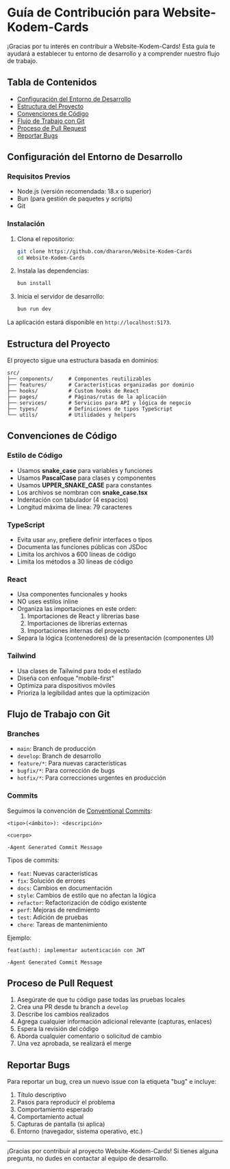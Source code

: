 # Guía de Contribución para Website-Kodem-Cards

¡Gracias por tu interés en contribuir a Website-Kodem-Cards! Esta guía te ayudará a establecer tu entorno de desarrollo y a comprender nuestro flujo de trabajo.

## Tabla de Contenidos

- [Configuración del Entorno de Desarrollo](#configuración-del-entorno-de-desarrollo)
- [Estructura del Proyecto](#estructura-del-proyecto)
- [Convenciones de Código](#convenciones-de-código)
- [Flujo de Trabajo con Git](#flujo-de-trabajo-con-git)
- [Proceso de Pull Request](#proceso-de-pull-request)
- [Reportar Bugs](#reportar-bugs)

## Configuración del Entorno de Desarrollo

### Requisitos Previos

- Node.js (versión recomendada: 18.x o superior)
- Bun (para gestión de paquetes y scripts)
- Git

### Instalación

1. Clona el repositorio:
   ```bash
   git clone https://github.com/dhararon/Website-Kodem-Cards
   cd Website-Kodem-Cards
   ```

2. Instala las dependencias:
   ```bash
   bun install
   ```

3. Inicia el servidor de desarrollo:
   ```bash
   bun run dev
   ```

La aplicación estará disponible en `http://localhost:5173`.

## Estructura del Proyecto

El proyecto sigue una estructura basada en dominios:

```
src/
├── components/     # Componentes reutilizables
├── features/       # Características organizadas por dominio
├── hooks/          # Custom hooks de React
├── pages/          # Páginas/rutas de la aplicación
├── services/       # Servicios para API y lógica de negocio
├── types/          # Definiciones de tipos TypeScript
└── utils/          # Utilidades y helpers
```

## Convenciones de Código

### Estilo de Código

- Usamos **snake_case** para variables y funciones
- Usamos **PascalCase** para clases y componentes
- Usamos **UPPER_SNAKE_CASE** para constantes
- Los archivos se nombran con **snake_case.tsx**
- Indentación con tabulador (4 espacios)
- Longitud máxima de línea: 79 caracteres

### TypeScript

- Evita usar `any`, prefiere definir interfaces o tipos
- Documenta las funciones públicas con JSDoc
- Limita los archivos a 600 líneas de código
- Limita los métodos a 30 líneas de código

### React

- Usa componentes funcionales y hooks
- NO uses estilos inline
- Organiza las importaciones en este orden:
  1. Importaciones de React y librerías base
  2. Importaciones de librerías externas
  3. Importaciones internas del proyecto
- Separa la lógica (contenedores) de la presentación (componentes UI)

### Tailwind

- Usa clases de Tailwind para todo el estilado
- Diseña con enfoque "mobile-first"
- Optimiza para dispositivos móviles
- Prioriza la legibilidad antes que la optimización

## Flujo de Trabajo con Git

### Branches

- `main`: Branch de producción
- `develop`: Branch de desarrollo
- `feature/*`: Para nuevas características
- `bugfix/*`: Para corrección de bugs
- `hotfix/*`: Para correcciones urgentes en producción

### Commits

Seguimos la convención de [Conventional Commits](https://www.conventionalcommits.org):

```
<tipo>(<ámbito>): <descripción>

<cuerpo>

-Agent Generated Commit Message
```

Tipos de commits:
- `feat`: Nuevas características
- `fix`: Solución de errores
- `docs`: Cambios en documentación
- `style`: Cambios de estilo que no afectan la lógica
- `refactor`: Refactorización de código existente
- `perf`: Mejoras de rendimiento
- `test`: Adición de pruebas
- `chore`: Tareas de mantenimiento

Ejemplo:
```
feat(auth): implementar autenticación con JWT

-Agent Generated Commit Message
```

## Proceso de Pull Request

1. Asegúrate de que tu código pase todas las pruebas locales
2. Crea una PR desde tu branch a `develop`
3. Describe los cambios realizados
4. Agrega cualquier información adicional relevante (capturas, enlaces)
5. Espera la revisión del código
6. Aborda cualquier comentario o solicitud de cambio
7. Una vez aprobada, se realizará el merge

## Reportar Bugs

Para reportar un bug, crea un nuevo issue con la etiqueta "bug" e incluye:

1. Título descriptivo
2. Pasos para reproducir el problema
3. Comportamiento esperado
4. Comportamiento actual
5. Capturas de pantalla (si aplica)
6. Entorno (navegador, sistema operativo, etc.)

---

¡Gracias por contribuir al proyecto Website-Kodem-Cards! Si tienes alguna pregunta, no dudes en contactar al equipo de desarrollo. 